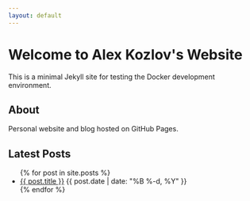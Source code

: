 ```yaml
---
layout: default
---
```


# Welcome to Alex Kozlov's Website

This is a minimal Jekyll site for testing the Docker development environment.

## About

Personal website and blog hosted on GitHub Pages.

## Latest Posts

<ul>
  {% for post in site.posts %}
    <li>
      <a href="{{ post.url }}">{{ post.title }}</a>
      <span class="date">{{ post.date | date: "%B %-d, %Y" }}</span>
    </li>
  {% endfor %}
</ul>
